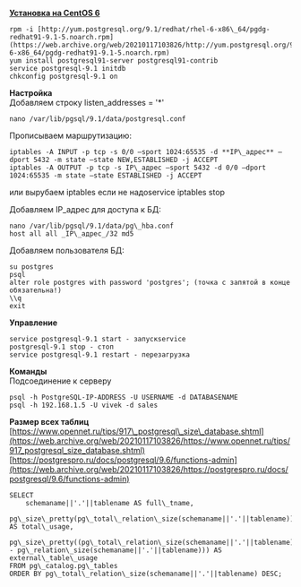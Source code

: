 
**[Установка на CentOS 6](https://web.archive.org/web/20210117103826/http://www.postgresql.org/download/linux/redhat/)**  

    rpm -i [http://yum.postgresql.org/9.1/redhat/rhel-6-x86\_64/pgdg-redhat91-9.1-5.noarch.rpm](https://web.archive.org/web/20210117103826/http://yum.postgresql.org/9.1/redhat/rhel-6-x86_64/pgdg-redhat91-9.1-5.noarch.rpm)  
    yum install postgresql91-server postgresql91-contrib  
    service postgresql-9.1 initdb  
    chkconfig postgresql-9.1 on

**Настройка**  
Добавляем строку listen\_addresses = '\*'  

    nano /var/lib/pgsql/9.1/data/postgresql.conf

Прописываем маршрутизацию: 

    iptables -A INPUT -p tcp -s 0/0 —sport 1024:65535 -d **IP\_адрес** —dport 5432 -m state —state NEW,ESTABLISHED -j ACCEPT  
    iptables -A OUTPUT -p tcp -s IP\_адрес —sport 5432 -d 0/0 —dport 1024:65535 -m state —state ESTABLISHED -j ACCEPT  
или вырубаем iptables если не надоservice iptables stop

Добавляем IP\_адрес для доступа к БД:  

    nano /var/lib/pgsql/9.1/data/pg\_hba.conf  
    host all all _IP\_адрес_/32 md5

Добавляем пользователя БД:  

    su postgres  
    psql  
    alter role postgres with password 'postgres'; (точка с запятой в конце обязательна!)  
    \\q  
    exit

**Управление**  

    service postgresql-9.1 start - запускservice  
    postgresql-9.1 stop - стоп  
    service postgresql-9.1 restart - перезагрузка

**Команды**  
Подсоединение к серверу 

    psql -h PostgreSQL-IP-ADDRESS -U USERNAME -d DATABASENAME  
    psql -h 192.168.1.5 -U vivek -d sales

**Размер всех таблиц**  
[https://www.opennet.ru/tips/917\_postgresql\_size\_database.shtml](https://web.archive.org/web/20210117103826/https://www.opennet.ru/tips/917_postgresql_size_database.shtml)  
[https://postgrespro.ru/docs/postgresql/9.6/functions-admin](https://web.archive.org/web/20210117103826/https://postgrespro.ru/docs/postgresql/9.6/functions-admin)

    SELECT
        schemaname||'.'||tablename AS full\_tname,
        pg\_size\_pretty(pg\_total\_relation\_size(schemaname||'.'||tablename)) AS total\_usage,
        pg\_size\_pretty((pg\_total\_relation\_size(schemaname||'.'||tablename) - pg\_relation\_size(schemaname||'.'||tablename))) AS external\_table\_usage
    FROM pg\_catalog.pg\_tables
    ORDER BY pg\_total\_relation\_size(schemaname||'.'||tablename) DESC;
